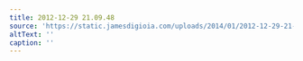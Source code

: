 ```yaml
---
title: 2012-12-29 21.09.48
source: 'https://static.jamesdigioia.com/uploads/2014/01/2012-12-29-21-09-48-scaled.jpg'
altText: ''
caption: ''
---
```


